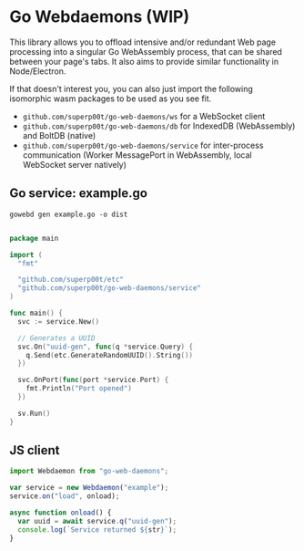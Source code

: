 # Go Webdaemons (WIP)

This library allows you to offload intensive and/or redundant Web page processing into a singular Go WebAssembly process, that can be shared between your page's tabs. It also aims to provide similar functionality in Node/Electron.

If that doesn't interest you, you can also just import the following isomorphic wasm packages to be used as you see fit.

- `github.com/superp00t/go-web-daemons/ws` for a WebSocket client
- `github.com/superp00t/go-web-daemons/db` for IndexedDB (WebAssembly) and BoltDB (native)
- `github.com/superp00t/go-web-daemons/service` for inter-process communication (Worker MessagePort in WebAssembly, local WebSocket server natively)


## Go service: example.go

`gowebd gen example.go -o dist`

```go

package main

import (
  "fmt"

  "github.com/superp00t/etc"
  "github.com/superp00t/go-web-daemons/service"
)

func main() {
  svc := service.New()

  // Generates a UUID
  svc.On("uuid-gen", func(q *service.Query) {
    q.Send(etc.GenerateRandomUUID().String())
  })

  svc.OnPort(func(port *service.Port) {
    fmt.Println("Port opened")
  })

  sv.Run()
}
```

## JS client

```js
import Webdaemon from "go-web-daemons";

var service = new Webdaemon("example");
service.on("load", onload);

async function onload() {
  var uuid = await service.q("uuid-gen"); 
  console.log(`Service returned ${str}`);
}

```